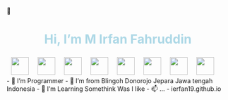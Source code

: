 👋 <h1 style="text-align:center;color:lightblue;">Hi, I’m M Irfan Fahruddin</h1>




<div style="display: flex;margin: 0 auto;">
	<img src="https://media.badgr.com/uploads/badges/0ad20aaa-7915-4975-ae5b-2b5c7162b985.png" style="margin:5px 10px" width="40">
	<img src="https://res.cloudinary.com/practicaldev/image/fetch/s--dy12VEVS--/c_limit,f_auto,fl_progressive,q_80,w_375/https://dev-to-uploads.s3.amazonaws.com/uploads/badge/badge_image/21/php-elephant.png" style="margin:5px 10px" width="40">	
	<img src="https://res.cloudinary.com/practicaldev/image/fetch/s--oarf4XxB--/c_limit,f_auto,fl_progressive,q_80,w_375/https://dev-to-uploads.s3.amazonaws.com/uploads/badge/badge_image/16/js-badge.png" style="margin:5px 10px" width="40">	
	<img src="https://upload.wikimedia.org/wikipedia/commons/thumb/3/38/HTML5_Badge.svg/512px-HTML5_Badge.svg.png?20110131171049" style="margin:5px 10px" width="40">	
	<img src="https://res.cloudinary.com/practicaldev/image/fetch/s--6L8gxZot--/c_limit,f_auto,fl_progressive,q_80,w_375/https://dev-to-uploads.s3.amazonaws.com/uploads/badge/badge_image/18/57795357-be29b880-7713-11e9-9748-b08c782b58d7.png" style="margin:5px 10px" width="40">	
	<img src="https://res.cloudinary.com/practicaldev/image/fetch/s--ytlCYKyP--/c_limit,f_auto,fl_progressive,q_80,w_375/https://dev-to-uploads.s3.amazonaws.com/uploads/badge/badge_image/22/git-sticker.png" style="margin:5px 10px" width="40">		
	<img src="https://www.nicepng.com/png/full/383-3839776_node-js-icon-png.png" style="margin:5px 10px" width="40">	
	<img src="https://res.cloudinary.com/practicaldev/image/fetch/s--BQ6SA0AT--/c_limit,f_auto,fl_progressive,q_80,w_375/https://dev-to-uploads.s3.amazonaws.com/uploads/badge/badge_image/138/mongodb-badge-v1.png" style="margin:5px 10px" width="40">	
</div>
- 👀 I’m Programmer
- 🌱 I’m from Blingoh Donorojo Jepara Jawa tengah Indonesia
- 💞️ I’m Learning Somethink Was I like
- 📫 ...
- ierfan19.github.io



<!---
Ierfan19/Ierfan19 is a ✨ special ✨ repository because its `README.md` (this file) appears on your GitHub profile.
You can click the Preview link to take a look at your changes.
--->
